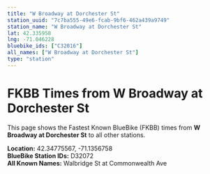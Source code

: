```yaml
---
title: "W Broadway at Dorchester St"
station_uuid: "7c7ba555-49e6-fcab-9bf6-462a439a9749"
station_name: "W Broadway at Dorchester St"
lat: 42.335958
lng: -71.046228
bluebike_ids: ["C32016"]
all_names: ["W Broadway at Dorchester St"]
type: "station"
---
```


# FKBB Times from W Broadway at Dorchester St

This page shows the Fastest Known BlueBike (FKBB) times from **W Broadway at Dorchester St** to all other stations.

**Location:** 42.34775567, -71.1356758  
**BlueBike Station IDs:** D32072  
**All Known Names:** Walbridge St at Commonwealth Ave

